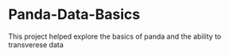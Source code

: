 # Panda-Data-Basics

This project helped explore the basics of panda and the ability to transverese data
